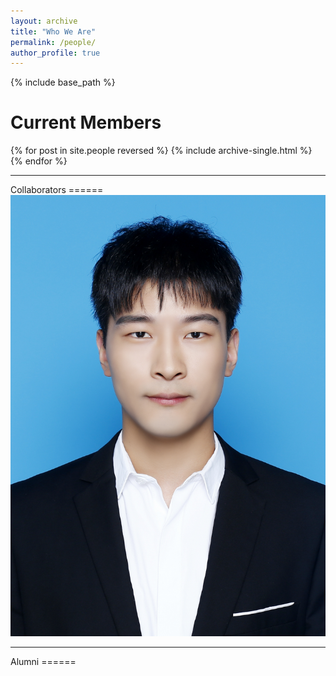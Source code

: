 ```yaml
---
layout: archive
title: "Who We Are"
permalink: /people/
author_profile: true
---
```


{% include base_path %}


Current Members
======

{% for post in site.people reversed %}
  {% include archive-single.html %}
{% endfor %}

<hr> 
Collaborators
======

<img src="/images/profile.jpg" alt="Avatar" class="avatar"/>

<br/>



<hr> 
Alumni
======

